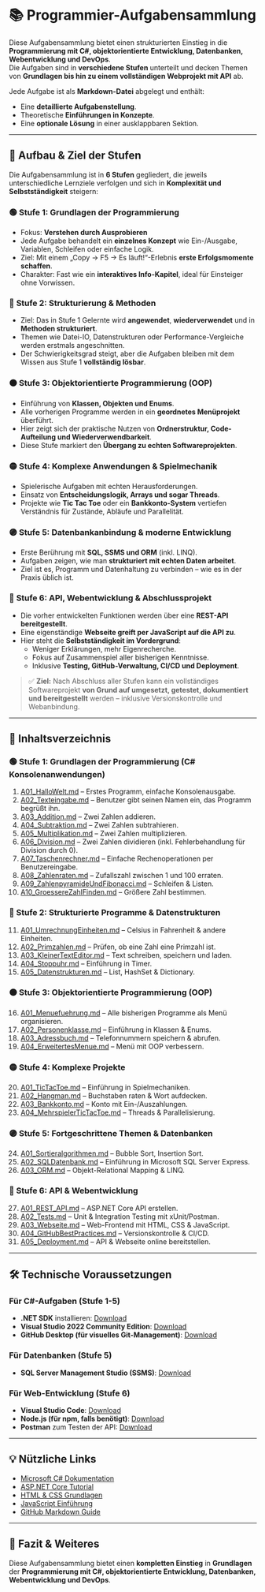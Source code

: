 # 📚 Programmier-Aufgabensammlung

Diese Aufgabensammlung bietet einen strukturierten Einstieg in die **Programmierung mit C#, objektorientierte Entwicklung, Datenbanken, Webentwicklung und DevOps**.  
Die Aufgaben sind in **verschiedene Stufen** unterteilt und decken Themen von **Grundlagen bis hin zu einem vollständigen Webprojekt mit API** ab.

Jede Aufgabe ist als **Markdown-Datei** abgelegt und enthält:
- Eine **detaillierte Aufgabenstellung**.
- Theoretische **Einführungen in Konzepte**.
- Eine **optionale Lösung** in einer ausklappbaren Sektion.

---

## 📖 Aufbau & Ziel der Stufen

Die Aufgabensammlung ist in **6 Stufen** gegliedert, die jeweils unterschiedliche Lernziele verfolgen und sich in **Komplexität und Selbstständigkeit** steigern:

### 🟢 **Stufe 1: Grundlagen der Programmierung**
- Fokus: **Verstehen durch Ausprobieren**
- Jede Aufgabe behandelt ein **einzelnes Konzept** wie Ein-/Ausgabe, Variablen, Schleifen oder einfache Logik.
- Ziel: Mit einem „Copy → F5 → Es läuft!“-Erlebnis **erste Erfolgsmomente schaffen**.
- Charakter: Fast wie ein **interaktives Info-Kapitel**, ideal für Einsteiger ohne Vorwissen.

### 🔵 **Stufe 2: Strukturierung & Methoden**
- Ziel: Das in Stufe 1 Gelernte wird **angewendet**, **wiederverwendet** und in **Methoden strukturiert**.
- Themen wie Datei-IO, Datenstrukturen oder Performance-Vergleiche werden erstmals angeschnitten.
- Der Schwierigkeitsgrad steigt, aber die Aufgaben bleiben mit dem Wissen aus Stufe 1 **vollständig lösbar**.

### 🟠 **Stufe 3: Objektorientierte Programmierung (OOP)**
- Einführung von **Klassen, Objekten und Enums**.
- Alle vorherigen Programme werden in ein **geordnetes Menüprojekt** überführt.
- Hier zeigt sich der praktische Nutzen von **Ordnerstruktur, Code-Aufteilung und Wiederverwendbarkeit**.
- Diese Stufe markiert den **Übergang zu echten Softwareprojekten**.

### 🟡 **Stufe 4: Komplexe Anwendungen & Spielmechanik**
- Spielerische Aufgaben mit echten Herausforderungen.
- Einsatz von **Entscheidungslogik, Arrays und sogar Threads**.
- Projekte wie **Tic Tac Toe** oder ein **Bankkonto-System** vertiefen Verständnis für Zustände, Abläufe und Parallelität.

### 🟣 **Stufe 5: Datenbankanbindung & moderne Entwicklung**
- Erste Berührung mit **SQL, SSMS und ORM** (inkl. LINQ).
- Aufgaben zeigen, wie man **strukturiert mit echten Daten arbeitet**.
- Ziel ist es, Programm und Datenhaltung zu verbinden – wie es in der Praxis üblich ist.

### 🔴 **Stufe 6: API, Webentwicklung & Abschlussprojekt**
- Die vorher entwickelten Funktionen werden über eine **REST-API bereitgestellt**.
- Eine eigenständige **Webseite greift per JavaScript auf die API zu**.
- Hier steht die **Selbstständigkeit im Vordergrund**:
  - Weniger Erklärungen, mehr Eigenrecherche.
  - Fokus auf Zusammenspiel aller bisherigen Kenntnisse.
  - Inklusive **Testing, GitHub-Verwaltung, CI/CD und Deployment**.

> ✅ **Ziel:** Nach Abschluss aller Stufen kann ein vollständiges Softwareprojekt **von Grund auf umgesetzt, getestet, dokumentiert und bereitgestellt** werden – inklusive Versionskontrolle und Webanbindung.

---

## 📌 Inhaltsverzeichnis

### **🟢 Stufe 1: Grundlagen der Programmierung (C# Konsolenanwendungen)**
1. [A01_HalloWelt.md](./Stufe1/A01_HalloWelt.md) – Erstes Programm, einfache Konsolenausgabe.
2. [A02_Texteingabe.md](./Stufe1/A02_TexteingabeUndAusgabe.md) – Benutzer gibt seinen Namen ein, das Programm begrüßt ihn.
3. [A03_Addition.md](./Stufe1/A03_Addieren.md) – Zwei Zahlen addieren.
4. [A04_Subtraktion.md](./Stufe1/A04_Subtraktion.md) – Zwei Zahlen subtrahieren.
5. [A05_Multiplikation.md](./Stufe1/A05_Multiplikation.md) – Zwei Zahlen multiplizieren.
6. [A06_Division.md](./Stufe1/A06_Division.md) – Zwei Zahlen dividieren (inkl. Fehlerbehandlung für Division durch 0).
7. [A07_Taschenrechner.md](./Stufe1/A07_Taschenrechner.md) – Einfache Rechenoperationen per Benutzereingabe.
8. [A08_Zahlenraten.md](./Stufe1/A08_Zahlenraten.md) – Zufallszahl zwischen 1 und 100 erraten.
9. [A09_ZahlenpyramideUndFibonacci.md](./Stufe1/A09_ZahlenpyramideUndFibonacci.md) – Schleifen & Listen.
10. [A10_GroessereZahlFinden.md](./Stufe1/A10_GroessereZahlFinden.md) – Größere Zahl bestimmen.

### **🔵 Stufe 2: Strukturierte Programme & Datenstrukturen**
11. [A01_UmrechnungEinheiten.md](./Stufe2/A01_UmrechnungVonEinheiten.md) – Celsius in Fahrenheit & andere Einheiten.
12. [A02_Primzahlen.md](./Stufe2/A02_Primzahlen.md) – Prüfen, ob eine Zahl eine Primzahl ist.
13. [A03_KleinerTextEditor.md](./Stufe2/A03_KleinerTextEditor.md) – Text schreiben, speichern und laden.
14. [A04_Stoppuhr.md](./Stufe2/A04_Stoppuhr.md) – Einführung in Timer.
15. [A05_Datenstrukturen.md](./Stufe2/A05_Datenstrukturen.md) – List, HashSet & Dictionary.

### **🟠 Stufe 3: Objektorientierte Programmierung (OOP)**
16. [A01_Menuefuehrung.md](./Stufe3/A01_KlassenUndStruktur.md) – Alle bisherigen Programme als Menü organisieren.
17. [A02_Personenklasse.md](./Stufe3/A02_KlassePerson.md) – Einführung in Klassen & Enums.
18. [A03_Adressbuch.md](./Stufe3/A03_EinfachesAdressbuch.md) – Telefonnummern speichern & abrufen.
19. [A04_ErweitertesMenue.md](./Stufe3/A04_BesseresMenu.md) – Menü mit OOP verbessern.

### **🟡 Stufe 4: Komplexe Projekte**
20. [A01_TicTacToe.md](./Stufe4/A01_TicTacToe.md) – Einführung in Spielmechaniken.
21. [A02_Hangman.md](./Stufe4/A02_Hangman.md) – Buchstaben raten & Wort aufdecken.
22. [A03_Bankkonto.md](./Stufe4/A03_Bankkonto.md) – Konto mit Ein-/Auszahlungen.
23. [A04_MehrspielerTicTacToe.md](./Stufe4/A04_TicTacToeMehrspieler_Threading.md) – Threads & Parallelisierung.

### **🟣 Stufe 5: Fortgeschrittene Themen & Datenbanken**
24. [A01_Sortieralgorithmen.md](./Stufe5/A01_Sortieralgorithmen.md) – Bubble Sort, Insertion Sort.
25. [A02_SQLDatenbank.md](./Stufe5/A02_Datenbank.md) – Einführung in Microsoft SQL Server Express.
26. [A03_ORM.md](./Stufe5/A03_ORMundLINQ.md) – Objekt-Relational Mapping & LINQ.

### **🔴 Stufe 6: API & Webentwicklung**
27. [A01_REST_API.md](./Stufe6/A01_REST_API.md) – ASP.NET Core API erstellen.
28. [A02_Tests.md](./Stufe6/A02_Testing.md) – Unit & Integration Testing mit xUnit/Postman.
29. [A03_Webseite.md](./Stufe6/A03_Webentwicklung.md) – Web-Frontend mit HTML, CSS & JavaScript.
30. [A04_GitHubBestPractices.md](./Stufe6/A04_GitHubBest.md) – Versionskontrolle & CI/CD.
31. [A05_Deployment.md](./Stufe6/A05_Deployment.md) – API & Webseite online bereitstellen.

---

## 🛠 Technische Voraussetzungen

### **Für C#-Aufgaben (Stufe 1-5)**
- **.NET SDK** installieren: [Download](https://dotnet.microsoft.com/en-us/download)
- **Visual Studio 2022 Community Edition**: [Download](https://visualstudio.microsoft.com/de/vs/community/)
- **GitHub Desktop (für visuelles Git-Management)**: [Download](https://desktop.github.com/)

### **Für Datenbanken (Stufe 5)**
- **SQL Server Management Studio (SSMS)**: [Download](https://aka.ms/ssmsfullsetup)
  
### **Für Web-Entwicklung (Stufe 6)**
- **Visual Studio Code**: [Download](https://code.visualstudio.com/)
- **Node.js (für npm, falls benötigt)**: [Download](https://nodejs.org/)
- **Postman** zum Testen der API: [Download](https://www.postman.com/)

---

## 💡 Nützliche Links
- [Microsoft C# Dokumentation](https://learn.microsoft.com/en-us/dotnet/csharp/)
- [ASP.NET Core Tutorial](https://learn.microsoft.com/en-us/aspnet/core/)
- [HTML & CSS Grundlagen](https://developer.mozilla.org/de/docs/Web/HTML)
- [JavaScript Einführung](https://developer.mozilla.org/de/docs/Web/JavaScript)
- [GitHub Markdown Guide](https://www.markdownguide.org/basic-syntax/)

---

## 🎯 Fazit & Weiteres

Diese Aufgabensammlung bietet einen **kompletten Einstieg** in **Grundlagen** der **Programmierung mit C#, objektorientierte Entwicklung, Datenbanken, Webentwicklung und DevOps**. 
